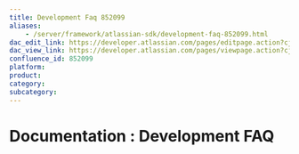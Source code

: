 ```yaml
---
title: Development Faq 852099
aliases:
    - /server/framework/atlassian-sdk/development-faq-852099.html
dac_edit_link: https://developer.atlassian.com/pages/editpage.action?cjm=wozere&pageId=852099
dac_view_link: https://developer.atlassian.com/pages/viewpage.action?cjm=wozere&pageId=852099
confluence_id: 852099
platform:
product:
category:
subcategory:
---
```

# Documentation : Development FAQ


















































































































































































































































































































